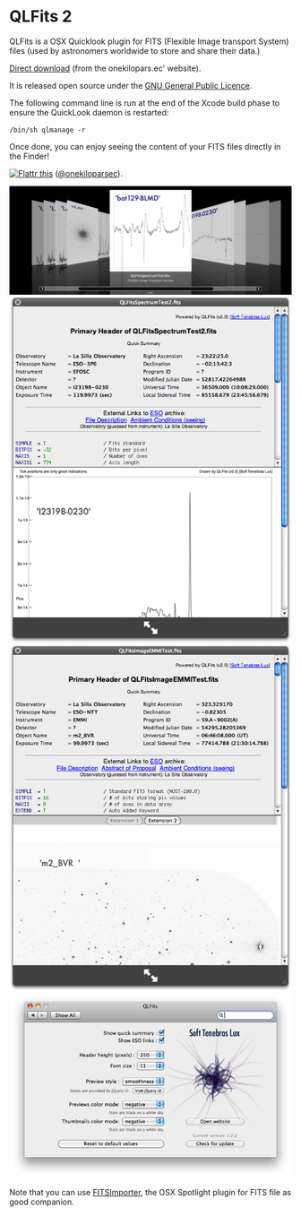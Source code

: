 QLFits 2
========

QLFits is a OSX Quicklook plugin for FITS (Flexible Image transport System) files (used by astronomers worldwide to store and share their data.)

[Direct download](http://onekilopars.ec/softwares/QLFits2.3.0.pkg) (from the onekilopars.ec' website).

It is released open source under the [GNU General Public Licence](http://en.wikipedia.org/wiki/GNU_General_Public_License).

The following command line is run at the end of the Xcode build phase to ensure the QuickLook daemon is restarted:

    /bin/sh qlmanage -r
    
Once done, you can enjoy seeing the content of your FITS files directly in the Finder!

<a href="https://flattr.com/submit/auto?user_id=onekiloparsec&url=https%3A%2F%2Fgithub.com%2Fonekiloparsec%2FQLFits" target="_blank"><img src="http://api.flattr.com/button/flattr-badge-large.png" alt="Flattr this" title="Flattr this" border="0"></a> ([@onekiloparsec](https://twitter.com/onekiloparsec)). 

<img src="Resources/QLFits2.0_snap1.png" width=1047px>
<img src="Resources/QLFits2.0_snap2.png" width=616px>
<img src="Resources/QLFits2.0_snap3.png" width=616px>
<img src="Resources/QLFits2.2_snap4.png" width=748px>

Note that you can use [FITSImporter](https://github.com/SoftTenebrasLux/FITSImporter), the OSX Spotlight plugin for FITS file as good companion.

